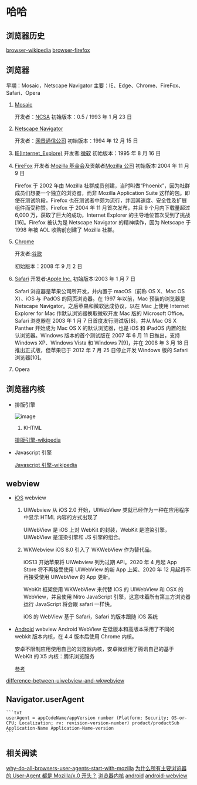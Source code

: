 <!--
 * @Author: kian
 * @Date: 2021-12-13 10:20:00
 * @LastEditors: kian
 * @LastEditTime: 2021-12-14 15:35:58
 * @Description:
-->

# 哈哈

## 浏览器历史

[browser-wikipedia](https://zh.wikipedia.org/wiki/%E7%BD%91%E9%A1%B5%E6%B5%8F%E8%A7%88%E5%99%A8)
[browser-firefox](https://www.mozilla.org/zh-CN/firefox/browsers/browser-history/)

## 浏览器

早期：Mosaic，Netscape Navigator
主要：IE、Edge、Chrome、FireFox、Safari、Opera

1. [Mosaic](https://zh.wikipedia.org/wiki/Mosaic)

   开发者：[NCSA](https://zh.wikipedia.org/wiki/%E5%9B%BD%E5%AE%B6%E8%B6%85%E7%BA%A7%E7%94%B5%E8%84%91%E5%BA%94%E7%94%A8%E4%B8%AD%E5%BF%83)
   初始版本：0.5 / 1993 年 1 月 23 日

2. [Netscape Navigator](https://zh.wikipedia.org/wiki/%E7%BD%91%E6%99%AF%E5%AF%BC%E8%88%AA%E8%80%85)

   开发者：[网景通信公司](https://zh.wikipedia.org/wiki/%E7%B6%B2%E6%99%AF)
   初始版本：1994 年 12 月 15 日

3. [IE(Internet_Explore)](https://zh.wikipedia.org/wiki/Internet_Explorer)
   开发者:[微软](https://zh.wikipedia.org/wiki/%E5%BE%AE%E8%BB%9F)
   初始版本：1995 年 8 月 16 日

4. [FireFox](https://zh.wikipedia.org/wiki/Firefox%E7%80%8F%E8%A6%BD%E5%99%A8)
   开发者:[Mozilla 基金会](https://zh.wikipedia.org/wiki/Mozilla%E5%9F%BA%E9%87%91%E6%9C%83)及贡献者[Mozilla 公司](https://zh.wikipedia.org/wiki/Mozilla%E5%85%AC%E5%8F%B8)
   初始版本:2004 年 11 月 9 日

   Firefox 于 2002 年由 Mozilla 社群成员创建，当时叫做“Phoenix”，因为社群成员们想要一个独立的浏览器，而非 Mozilla Application Suite 这样的包。即使在测试阶段，Firefox 也在测试者中颇为流行，并因其速度、安全性及扩展组件而受称赞。Firefox 于 2004 年 11 月首次发布，并且 9 个月内下载量超过 6,000 万，获取了巨大的成功，Internet Explorer 的主导地位首次受到了挑战[16]。Firefox 被认为是 Netscape Navigator 的精神续作，因为 Netscape 于 1998 年被 AOL 收购前创建了 Mozilla 社群。

5. [Chrome](https://zh.wikipedia.org/wiki/Google_Chrome)

   开发者:[谷歌](https://zh.wikipedia.org/wiki/Google)

   初始版本：2008 年 9 月 2 日

6. [Safari](https://zh.wikipedia.org/wiki/Safari)
   开发者:[Apple Inc.](https://zh.wikipedia.org/wiki/%E8%98%8B%E6%9E%9C%E5%85%AC%E5%8F%B8)
   初始版本:2003 年 1 月 7 日

   Safari 浏览器是苹果公司所开发，并内置于 macOS（前称 OS X、Mac OS X）、iOS 与 iPadOS 的网页浏览器。在 1997 年以前，Mac 预装的浏览器是 Netscape Navigator。之后苹果和微软达成协议，以在 Mac 上使用 Internet Explorer for Mac 作默认浏览器换取微软开发 Mac 版的 Microsoft Office。Safari 浏览器在 2003 年 1 月 7 日首度发行测试版[8]，并从 Mac OS X Panther 开始成为 Mac OS X 的默认浏览器，也是 iOS 和 iPadOS 内置的默认浏览器。Windows 版本的首个测试版在 2007 年 6 月 11 日推出，支持 Windows XP、Windows Vista 和 Windows 7[9]，并在 2008 年 3 月 18 日推出正式版，但苹果已于 2012 年 7 月 25 日停止开发 Windows 版的 Safari 浏览器[10]。

7. Opera

## 浏览器内核

- 排版引擎

  ![image](https://upload.wikimedia.org/wikipedia/zh/timeline/8i156vwxwht27bxioxoe9b3x2of2zik.png)

  1. KHTML

  [排版引擎-wikipedia](https://zh.wikipedia.org/wiki/%E6%B5%8F%E8%A7%88%E5%99%A8%E5%BC%95%E6%93%8E)

- Javascript 引擎

  [Javascript 引擎-wikipedia](https://zh.wikipedia.org/wiki/JavaScript%E5%BC%95%E6%93%8E)

## webview

- [iOS](https://zh.wikipedia.org/zh/IOS) webview

  1. UIWebview
     从 iOS 2.0 开始，UIWebView 类就已经作为一种在应用程序中显示 HTML 内容的方式出现了

     UIWebView 是 iOS 上对 WebKit 的封装，WebKit 是渲染引擎，UIWebView 是渲染引擎和 JS 引擎的组合。

  2. WKWebview
     iOS 8.0 引入了 WKWebView 作为替代品。

     iOS13 开始苹果将 UIWebview 列为过期 API。2020 年 4 月起 App Store 将不再接受使用 UIWebView 的新 App 上架、2020 年 12 月起将不再接受使用 UIWebView 的 App 更新。

     WebKit 框架使用 WKWebView 来代替 IOS 的 UIWebView 和 OSX 的 WebView，并且使用 Nitro JavaScript 引擎，这意味着所有第三方浏览器运行 JavaScript 将会跟 safari 一样快。

     iOS 的 WebView 基于 Safari，Safari 的版本跟随 iOS 系统

- [Android](https://zh.wikipedia.org/wiki/Android) webview
  Android WebView 在低版本和高版本采用了不同的 webkit 版本内核，在 4.4 版本后使用 Chrome 内核。

  安卓不限制应用使用自己的浏览器内核，安卓微信用了腾讯自己的基于 WebKit 的 X5 内核：腾讯浏览服务

  [参考](https://developer.chrome.com/docs/multidevice/android/)

[difference-between-uiwebview-and-wkwebview](https://www.hackingwithswift.com/example-code/wkwebview/whats-the-difference-between-uiwebview-and-wkwebview)

## Navigator.userAgent

    ```txt
    userAgent = appCodeName/appVersion number (Platform; Security; OS-or-CPU; Localization; rv: revision-version-number) product/productSub Application-Name Application-Name-version
    ```

## 相关阅读

[why-do-all-browsers-user-agents-start-with-mozilla](https://stackoverflow.com/questions/1114254/why-do-all-browsers-user-agents-start-with-mozilla)
[为什么所有主要浏览器的 User-Agent 都是 Mozilla/x.0 开头？](https://www.zhihu.com/question/19553117)
[浏览器内核](https://juejin.cn/post/6844904055236460558)
[android](https://zh.wikipedia.org/wiki/Android)
[android-webview](https://stackoverflow.com/questions/33998074/what-is-the-engine-of-android-native-browser)
